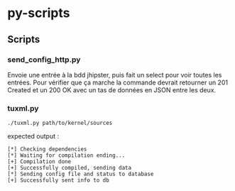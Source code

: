 # py-scripts

## Scripts

### send_config_http.py
Envoie une entrée à la bdd jhipster, puis fait un select pour voir toutes les entrées. Pour vérifier que ça marche la commande devrait retourner un 201 Created et un 200 OK avec un tas de données en JSON entre les deux.

### tuxml.py
    ./tuxml.py path/to/kernel/sources
    
expected output :

    [*] Checking dependencies
    [*] Waiting for compilation ending...
    [+] Compilation done
    [+] Successfully compiled, sending data
    [*] Sending config file and status to database
    [+] Successfully sent info to db


